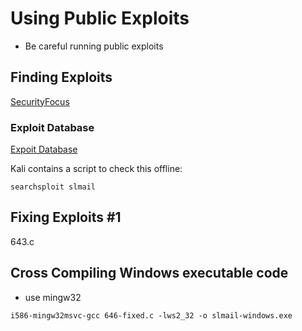 # Using Public Exploits

* Be careful running public exploits

## Finding Exploits

[SecurityFocus](http://www.securityfocus.com/vulnerabilities)

### Exploit Database

[Expoit Database](https://www.exploit-db.com/)

Kali contains a script to check this offline:

`searchsploit slmail`

## Fixing Exploits #1

643.c


## Cross Compiling Windows executable code

* use mingw32

`i586-mingw32msvc-gcc 646-fixed.c -lws2_32 -o slmail-windows.exe`
